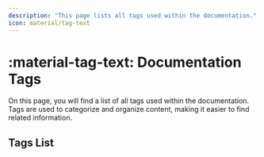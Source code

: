 ```yaml
---
description: "This page lists all tags used within the documentation."
icon: material/tag-text
---
```


# :material-tag-text: Documentation Tags

On this page, you will find a list of all tags used within the documentation. Tags are used to categorize and organize content, making it easier to find related information.

## Tags List

<!-- material/tags { scope: true } -->